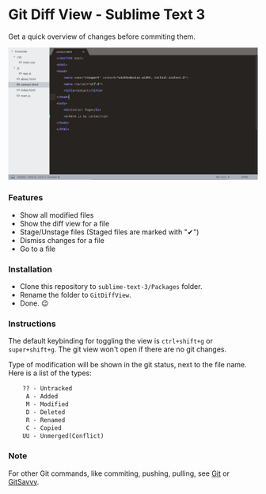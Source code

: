 # Git Diff View - Sublime Text 3

Get a quick overview of changes before commiting them.

![Example](img/example.gif)

### Features

-   Show all modified files
-   Show the diff view for a file
-   Stage/Unstage files (Staged files are marked with "✔")
-   Dismiss changes for a file
-   Go to a file

### Installation

-   Clone this repository to `sublime-text-3/Packages` folder.
-   Rename the folder to `GitDiffView`.
-   Done. :wink:

### Instructions

The default keybinding for toggling the view is `ctrl+shift+g` or `super+shift+g`.
The git view won't open if there are no git changes.

Type of modification will be shown in the git status, next to the file name.
Here is a list of the types:

```
    ?? - Untracked
     A - Added
     M - Modified
     D - Deleted
     R - Renamed
     C - Copied
    UU - Unmerged(Conflict)
```

### Note

For other Git commands, like commiting, pushing, pulling, see [Git](https://github.com/kemayo/sublime-text-git) or [GitSavvy](https://github.com/divmain/GitSavvy).  